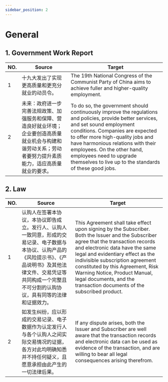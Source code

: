 ```yaml
---
sidebar_position: 2
---
```


# General

## 1. Government Work Report

| NO. | Source | Target |
| --- | --- | --- |
| 1 | 十九大发出了实现更高质量和更充分就业的动员令。 | The 19th National Congress of the Communist Party of China aims to achieve fuller and higher-quality employment. |
| 2 | 未来：政府进一步完善法规政策、加强服务和保障、营造良好就业环境；企业要创造高质量就业机会与构建和谐劳动关系；劳动者要努力提升素质能力，适应高质量就业的要求。 | To do so, the government should continuously improve the regulations and policies, provide better services, and set sound employment conditions. Companies are expected to offer more high-quality jobs and have harmonious relations with their employees. On the other hand, employees need to upgrade themselves to live up to the standards of these good jobs. |

## 2. Law

| NO. | Source | Target |
| --- | --- | --- |
| 1 | 认购人在签署本协议，本协议即告成立。发行人、认购人一致同意，形成的交易记录、电子数据与本协议、认购产品的《风险提示书》、《产品说明书》及其他法律文件、交易凭证等共同构成一个完整且不可分割的认购协议，具有同等的法律和证据效力。 | This Agreement shall take effect upon signing by the Subscriber. Both the Issuer and the Subscriber agree that the transaction records and electronic data have the same legal and evidentiary effect as the indivisible subscription agreement constituted by this Agreement, Risk Warning Notice, Product Manual, legal documents, and the transaction documents of the subscribed product. |
| 2 | 如发生纠纷，应以形成的交易记录、电子数据作为认定发行人与各个认购人之间实际交易情况的证据，各方对此均明确知悉并不持任何疑义，且愿意承担由此产生的一切法律后果。 | If any dispute arises, both the Issuer and Subscriber are well aware that the transaction records and electronic data can be used as evidence of the transaction, and are willing to bear all legal consequences arising therefrom. |

